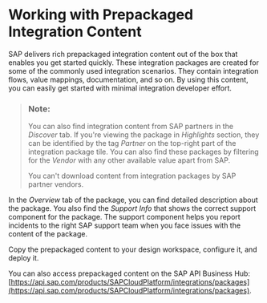 <!-- loiobd2ed3ef889b4638b1bbf66608e47bef -->

# Working with Prepackaged Integration Content

SAP delivers rich prepackaged integration content out of the box that enables you get started quickly. These integration packages are created for some of the commonly used integration scenarios. They contain integration flows, value mappings, documentation, and so on. By using this content, you can easily get started with minimal integration developer effort.

> ### Note:  
> You can also find integration content from SAP partners in the *Discover* tab. If you're viewing the package in *Highlights* section, they can be identified by the tag *Partner* on the top-right part of the integration package tile. You can also find these packages by filtering for the *Vendor* with any other available value apart from SAP.
> 
> You can't download content from integration packages by SAP partner vendors.

In the *Overview* tab of the package, you can find detailed description about the package. You also find the *Support Info* that shows the correct support component for the package. The support component helps you report incidents to the right SAP support team when you face issues with the content of the package.

Copy the prepackaged content to your design workspace, configure it, and deploy it.

You can also access prepackaged content on the SAP API Business Hub: [https://api.sap.com/products/SAPCloudPlatform/integrations/packages](https://api.sap.com/products/SAPCloudPlatform/integrations/packages).

